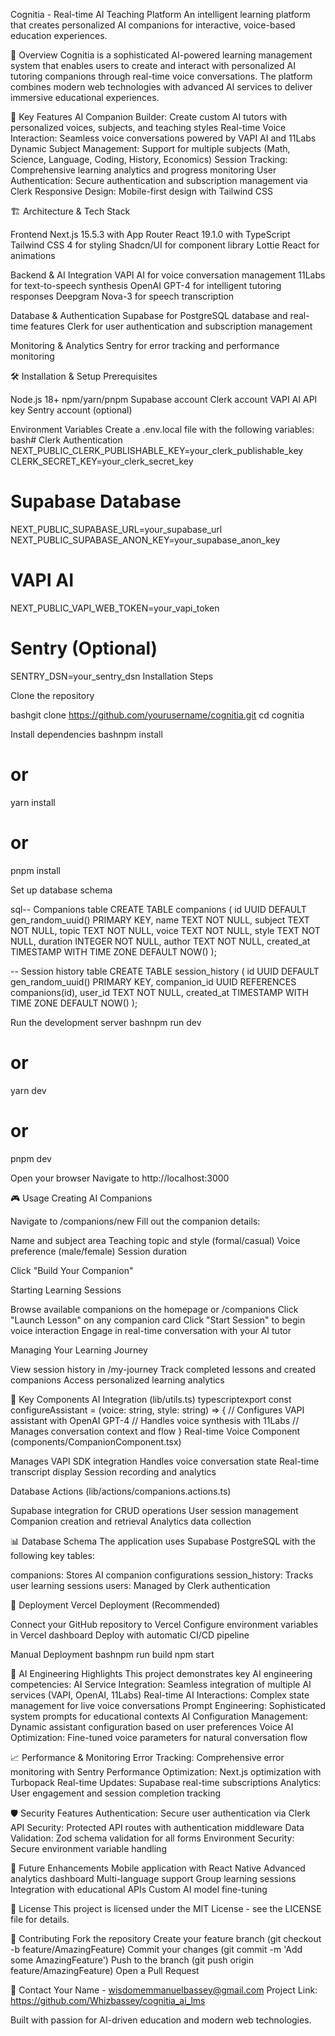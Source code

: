 Cognitia - Real-time AI Teaching Platform
An intelligent learning platform that creates personalized AI companions for interactive, voice-based education experiences.

🚀 Overview
Cognitia is a sophisticated AI-powered learning management system that enables users to create and interact with personalized AI tutoring companions through real-time voice conversations. The platform combines modern web technologies with advanced AI services to deliver immersive educational experiences.

🎯 Key Features
AI Companion Builder: Create custom AI tutors with personalized voices, subjects, and teaching styles
Real-time Voice Interaction: Seamless voice conversations powered by VAPI AI and 11Labs
Dynamic Subject Management: Support for multiple subjects (Math, Science, Language, Coding, History, Economics)
Session Tracking: Comprehensive learning analytics and progress monitoring
User Authentication: Secure authentication and subscription management via Clerk
Responsive Design: Mobile-first design with Tailwind CSS

🏗️ Architecture & Tech Stack

Frontend
Next.js 15.5.3 with App Router
React 19.1.0 with TypeScript
Tailwind CSS 4 for styling
Shadcn/UI for component library
Lottie React for animations

Backend & AI Integration
VAPI AI for voice conversation management
11Labs for text-to-speech synthesis
OpenAI GPT-4 for intelligent tutoring responses
Deepgram Nova-3 for speech transcription

Database & Authentication
Supabase for PostgreSQL database and real-time features
Clerk for user authentication and subscription management

Monitoring & Analytics
Sentry for error tracking and performance monitoring

🛠️ Installation & Setup
Prerequisites

Node.js 18+
npm/yarn/pnpm
Supabase account
Clerk account
VAPI AI API key
Sentry account (optional)

Environment Variables
Create a .env.local file with the following variables:
bash# Clerk Authentication
NEXT_PUBLIC_CLERK_PUBLISHABLE_KEY=your_clerk_publishable_key
CLERK_SECRET_KEY=your_clerk_secret_key

# Supabase Database
NEXT_PUBLIC_SUPABASE_URL=your_supabase_url
NEXT_PUBLIC_SUPABASE_ANON_KEY=your_supabase_anon_key

# VAPI AI
NEXT_PUBLIC_VAPI_WEB_TOKEN=your_vapi_token

# Sentry (Optional)
SENTRY_DSN=your_sentry_dsn
Installation Steps

Clone the repository

bashgit clone https://github.com/yourusername/cognitia.git
cd cognitia

Install dependencies
bashnpm install
# or
yarn install
# or
pnpm install

Set up database schema

sql-- Companions table
CREATE TABLE companions (
  id UUID DEFAULT gen_random_uuid() PRIMARY KEY,
  name TEXT NOT NULL,
  subject TEXT NOT NULL,
  topic TEXT NOT NULL,
  voice TEXT NOT NULL,
  style TEXT NOT NULL,
  duration INTEGER NOT NULL,
  author TEXT NOT NULL,
  created_at TIMESTAMP WITH TIME ZONE DEFAULT NOW()
);

-- Session history table
CREATE TABLE session_history (
  id UUID DEFAULT gen_random_uuid() PRIMARY KEY,
  companion_id UUID REFERENCES companions(id),
  user_id TEXT NOT NULL,
  created_at TIMESTAMP WITH TIME ZONE DEFAULT NOW()
);

Run the development server
bashnpm run dev
# or
yarn dev
# or
pnpm dev

Open your browser
Navigate to http://localhost:3000

🎮 Usage
Creating AI Companions

Navigate to /companions/new
Fill out the companion details:

Name and subject area
Teaching topic and style (formal/casual)
Voice preference (male/female)
Session duration


Click "Build Your Companion"

Starting Learning Sessions

Browse available companions on the homepage or /companions
Click "Launch Lesson" on any companion card
Click "Start Session" to begin voice interaction
Engage in real-time conversation with your AI tutor

Managing Your Learning Journey

View session history in /my-journey
Track completed lessons and created companions
Access personalized learning analytics

🔧 Key Components
AI Integration (lib/utils.ts)
typescriptexport const configureAssistant = (voice: string, style: string) => {
  // Configures VAPI assistant with OpenAI GPT-4
  // Handles voice synthesis with 11Labs
  // Manages conversation context and flow
}
Real-time Voice Component (components/CompanionComponent.tsx)

Manages VAPI SDK integration
Handles voice conversation state
Real-time transcript display
Session recording and analytics

Database Actions (lib/actions/companions.actions.ts)

Supabase integration for CRUD operations
User session management
Companion creation and retrieval
Analytics data collection

📊 Database Schema
The application uses Supabase PostgreSQL with the following key tables:

companions: Stores AI companion configurations
session_history: Tracks user learning sessions
users: Managed by Clerk authentication

🚀 Deployment
Vercel Deployment (Recommended)

Connect your GitHub repository to Vercel
Configure environment variables in Vercel dashboard
Deploy with automatic CI/CD pipeline

Manual Deployment
bashnpm run build
npm start

🎯 AI Engineering Highlights
This project demonstrates key AI engineering competencies:
AI Service Integration: Seamless integration of multiple AI services (VAPI, OpenAI, 11Labs)
Real-time AI Interactions: Complex state management for live voice conversations
Prompt Engineering: Sophisticated system prompts for educational contexts
AI Configuration Management: Dynamic assistant configuration based on user preferences
Voice AI Optimization: Fine-tuned voice parameters for natural conversation flow

📈 Performance & Monitoring
Error Tracking: Comprehensive error monitoring with Sentry
Performance Optimization: Next.js optimization with Turbopack
Real-time Updates: Supabase real-time subscriptions
Analytics: User engagement and session completion tracking

🛡️ Security Features
Authentication: Secure user authentication via Clerk
API Security: Protected API routes with authentication middleware
Data Validation: Zod schema validation for all forms
Environment Security: Secure environment variable handling

🔮 Future Enhancements
 Mobile application with React Native
 Advanced analytics dashboard
 Multi-language support
 Group learning sessions
 Integration with educational APIs
 Custom AI model fine-tuning

📄 License
This project is licensed under the MIT License - see the LICENSE file for details.

🤝 Contributing
Fork the repository
Create your feature branch (git checkout -b feature/AmazingFeature)
Commit your changes (git commit -m 'Add some AmazingFeature')
Push to the branch (git push origin feature/AmazingFeature)
Open a Pull Request

📧 Contact
Your Name - wisdomemmanuelbassey@gmail.com
Project Link: https://github.com/Whizbassey/cognitia_ai_lms

Built with passion for AI-driven education and modern web technologies.
